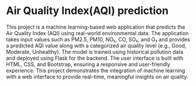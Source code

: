 # Air Quality Index(AQI) prediction
This project is a machine learning-based web application that predicts the Air Quality Index (AQI) using real-world environmental data. The application takes input values such as PM2.5, PM10, NO₂, CO, SO₂, and O₃ and provides a predicted AQI value along with a categorized air quality level (e.g., Good, Moderate, Unhealthy). The model is trained using historical pollution data and deployed using Flask for the backend. The user interface is built with HTML, CSS, and Bootstrap, ensuring a responsive and user-friendly experience. This project demonstrates the integration of machine learning with a web interface to provide real-time, meaningful insights on air quality.
